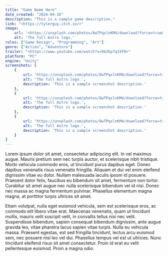 ```yaml
---
title: "Game Name Here"
date_created: "2024-04-16"
description: "This is a sample game description."
link: "<https://tylerguy.itch.io/>"
image:
    url: '<https://unsplash.com/photos/8wTPqxlnKM4/download?force=true&w=640>'
    alt: 'The full Astro logo.'
roles: ["Game Design", "Programming", "Art"]
genre: ["Action", "Adventure"]
trailer: "<https://www.youtube.com/watch?v=9bZkp7q19f0>"
platform: "PC"
engine: "Unity"
screenshots: [
    {
        url: 'https://unsplash.com/photos/8wTPqxlnKM4/download?force=true&w=640',
        alt: 'The full Astro logo.',
        description: 'This is a sample screenshot description.'
    },
    {
        url: 'https://unsplash.com/photos/8wTPqxlnKM4/download?force=true&w=640',
        alt: 'The full Astro logo.',
        description: 'This is a sample screenshot description.'
    },
    {
        url: 'https://unsplash.com/photos/8wTPqxlnKM4/download?force=true&w=640',
        alt: 'The full Astro logo.',
        description: 'This is a sample screenshot description.'
    }
]
---
```


Lorem ipsum dolor sit amet, consectetur adipiscing elit. In vel maximus augue. Mauris pretium sem nec turpis auctor, et scelerisque nibh tristique. Morbi vehicula commodo eros, ut tincidunt purus dapibus eget. Donec dapibus venenatis risus venenatis fringilla. Aliquam et dui vel enim eleifend dignissim vitae eu dolor. Nullam malesuada iaculis ipsum id posuere. Praesent dolor felis, faucibus eu bibendum sit amet, fermentum non tortor. Curabitur sit amet augue nec nulla scelerisque bibendum vel id nisi. Donec nec massa ac magna fermentum pulvinar. Phasellus elementum magna magna, at porttitor turpis ultrices sit amet.

Etiam volutpat, nulla eget euismod vehicula, sem est scelerisque eros, ac commodo elit libero vitae erat. Maecenas venenatis, quam ut tincidunt mollis, mauris velit suscipit velit, in convallis tellus nisi nec velit. Suspendisse bibendum, sapien consequat bibendum dignissim, ante augue gravida leo, vitae pharetra lacus sapien vitae turpis. Nulla eu vehicula massa. Praesent egestas, est sed fringilla tincidunt, lectus arcu euismod sem, nec posuere nisl leo vel dui. Phasellus tempus vel est ut ultrices. Nunc tincidunt eleifend risus sit amet consectetur. Proin id erat eu velit pellentesque euismod. Proin a magna odio.

